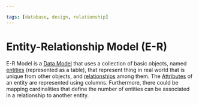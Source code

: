 ```yaml
---

tags: [database, design, relationship]
---
```


# Entity-Relationship Model (E-R)

E-R Model is a [Data Model](202302101219.md) that uses a collection of basic
objects, named [entities](202304191954.md) (represented as a table), that
represent thing in real world that is unique from other objects, and
[relationships](202304192107.md) among them. The [Attributes](202304200943.md)
of an entity are represented using columns. Furthermore, there could be mapping
cardinalities that define the number of entities can be associated in a
relationship to another entity.
